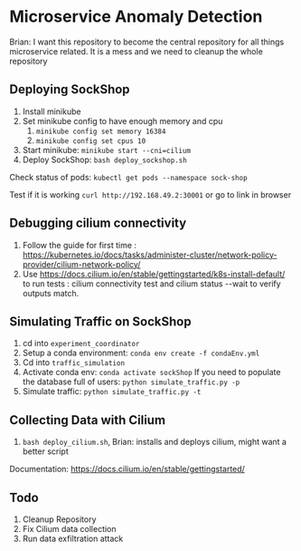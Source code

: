 # Microservice Anomaly Detection
Brian: I want this repository to become the central repository for all things microservice related.
It is a mess and we need to cleanup the whole repository

## Deploying SockShop
1. Install minikube
2. Set minikube config to have enough memory and cpu
   1. `minikube config set memory 16384`
   2. `minikube config set cpus 10`
3. Start minikube: `minikube start --cni=cilium`
4. Deploy SockShop: `bash deploy_sockshop.sh`

Check status of pods: `kubectl get pods --namespace sock-shop`

Test if it is working `curl http://192.168.49.2:30001` or go to link in browser

## Debugging cilium connectivity 
1. Follow the guide for first time : https://kubernetes.io/docs/tasks/administer-cluster/network-policy-provider/cilium-network-policy/
2. Use https://docs.cilium.io/en/stable/gettingstarted/k8s-install-default/ to run tests : cilium connectivity test and cilium status --wait to verify outputs match.

## Simulating Traffic on SockShop
1. cd into `experiment_coordinator`
2. Setup a conda environment: `conda env create -f condaEnv.yml`
3. Cd into `traffic_simulation`
4. Activate conda env: `conda activate sockShop`
If you need to populate the database full of users: `python simulate_traffic.py -p`
4. Simulate traffic: `python simulate_traffic.py -t`

## Collecting Data with Cilium
1. `bash deploy_cilium.sh`, Brian: installs and deploys cilium, might want a better script

Documentation: https://docs.cilium.io/en/stable/gettingstarted/

## Todo
1. Cleanup Repository
2. Fix Cilium data collection
3. Run data exfiltration attack
